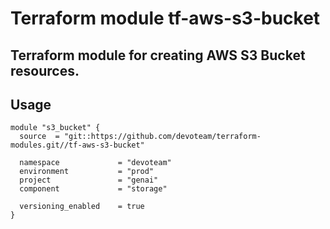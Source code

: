 # Terraform module tf-aws-s3-bucket

## Terraform module for creating AWS S3 Bucket resources.

## Usage

```
module "s3_bucket" {
  source  = "git::https://github.com/devoteam/terraform-modules.git//tf-aws-s3-bucket"

  namespace             = "devoteam"
  environment           = "prod"
  project               = "genai"
  component             = "storage"

  versioning_enabled    = true
}
```
